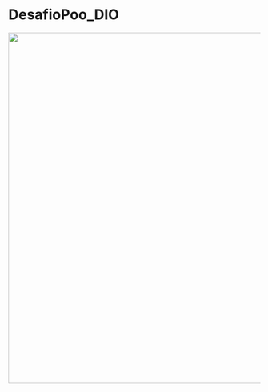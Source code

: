 # DesafioPoo_DIO
<div align="center">
  <img src="![Captura de tela 2024-02-28 212623](https://github.com/Mutsubi/DesafioPoo_DIO/assets/77055890/2c26d603-7e80-4b38-8869-a83d9718b52f)" width=700px/>
</div>
